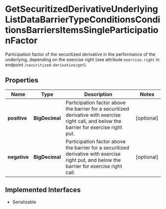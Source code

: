 

# GetSecuritizedDerivativeUnderlyingListDataBarrierTypeConditionsConditionsBarriersItemsSingleParticipationFactor

Participation factor of the securitized derivative in the performance of the underlying, depending on the exercise right (see attribute `exercise.right` in endpoint `/securitized-derivative/get`).

## Properties

Name | Type | Description | Notes
------------ | ------------- | ------------- | -------------
**positive** | **BigDecimal** | Participation factor above the barrier for a securitized derivative with exercise right call, and below the barrier for exercise right put.  |  [optional]
**negative** | **BigDecimal** | Participation factor above the barrier for a securitized derivative with exercise right put, and below the barrier for exercise right call. |  [optional]


## Implemented Interfaces

* Serializable


